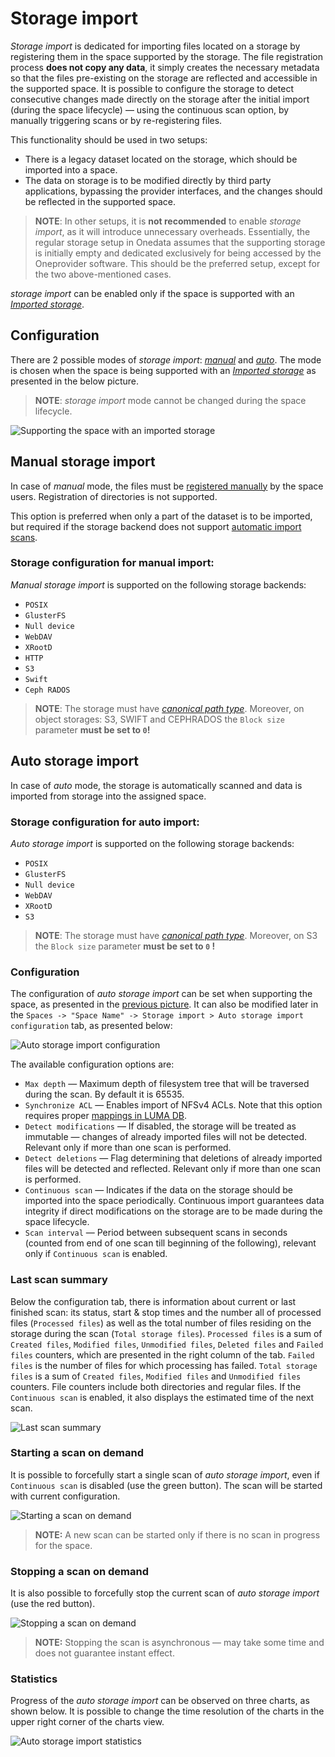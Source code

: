 # Storage import

*Storage import* is dedicated for importing files located on a storage by registering them in the space supported by
the storage. The file registration process **does not copy any data**, it simply creates the necessary metadata so that
the files pre-existing on the storage are reflected and accessible in the supported space. It is possible to configure
the storage to detect consecutive changes made directly on the storage after the initial import (during the space
lifecycle) — using the continuous scan option, by manually triggering scans or by re-registering files.

This functionality should be used in two setups:

* There is a legacy dataset located on the storage, which should be imported into a space.
* The data on storage is to be modified directly by third party applications, bypassing
  the provider interfaces, and the changes should be reflected in the supported space.

> **NOTE**: In other setups, it is **not recommended** to enable *storage import*, as it will introduce unnecessary
> overheads. Essentially, the regular storage setup in Onedata assumes that the supporting storage is initially empty
> and dedicated exclusively for being accessed by the Oneprovider software. This should be the preferred setup, except
> for the two above-mentioned cases.

*storage import* can be enabled only if the space is supported with an [*Imported storage*][1].

## Configuration

There are 2 possible modes of *storage import*: [*manual*][2] and [*auto*][3].
The mode is chosen when the space is being supported with an [*Imported storage*][1]
as presented in the below picture.

> **NOTE**: *storage import* mode cannot be changed during the space lifecycle.

![Supporting the space with an imported storage][4]

## Manual storage import

In case of *manual* mode, the files must be [registered manually][5] by the space users.
Registration of directories is not supported.

This option is preferred when only a part of the dataset is to be imported, but required if the storage backend does
not support [automatic import scans][3].

### Storage configuration for manual import:

*Manual storage import* is supported on the following storage backends:

* `POSIX`
* `GlusterFS`
* `Null device`
* `WebDAV`
* `XRootD`
* `HTTP`
* `S3`
* `Swift`
* `Ceph RADOS`

> **NOTE**: The storage must have [*canonical path type*][6].
> Moreover, on object storages: S3, SWIFT and CEPHRADOS the `Block size` parameter **must be set to `0`!**

## Auto storage import

In case of *auto* mode, the storage is automatically scanned and data is imported from storage into the
assigned space.

### Storage configuration for auto import:

*Auto storage import* is supported on the following storage backends:

* `POSIX`
* `GlusterFS`
* `Null device`
* `WebDAV`
* `XRootD`
* `S3`

> **NOTE**: The storage must have [*canonical path type*][6].
> Moreover, on S3 the `Block size` parameter **must be set to `0` !**

### Configuration

The configuration of *auto storage import* can be set when supporting the space, as presented in the
[previous picture][7]. It can also be modified later in the
`Spaces -> "Space Name" -> Storage import > Auto storage import configuration` tab, as presented below:

![Auto storage import configuration][8]

The available configuration options are:

* `Max depth` — Maximum depth of filesystem tree that will be traversed during the scan. By default it is 65535.
* `Synchronize ACL` — Enables import of NFSv4 ACLs. Note that this option requires proper [mappings in LUMA DB][9].
* `Detect modifications` — If disabled, the storage will be treated as immutable — changes of already imported files
  will not be detected. Relevant only if more than one scan is performed.
* `Detect deletions` — Flag determining that deletions of already imported files will be detected and reflected.
  Relevant only if more than one scan is performed.
* `Continuous scan` — Indicates if the data on the storage should be imported into the space periodically. Continuous
  import guarantees data integrity if direct modifications on the storage are to be made during the space lifecycle.
* `Scan interval` — Period between subsequent scans in seconds (counted from end of one scan till beginning of the following),
  relevant only if `Continuous scan` is enabled.

### Last scan summary

Below the configuration tab, there is information about current or last finished scan: its status, start & stop times
and the number all of processed files (`Processed files`) as well as the total number of files residing on the storage
during the scan (`Total storage files`).
`Processed files` is a sum of `Created files`, `Modified files`, `Unmodified files`, `Deleted files` and `Failed files`
counters, which are presented in the right column of the tab. `Failed files` is the number of files for which processing has failed.
`Total storage files` is a sum of `Created files`, `Modified files` and `Unmodified files` counters.
File counters include both directories and regular files.
If the `Continuous scan` is enabled, it also displays the estimated time of the next scan.

![Last scan summary][10]

### Starting a scan on demand

It is possible to forcefully start a single scan of *auto storage import*, even if `Continuous scan` is disabled
(use the green button). The scan will be started with current configuration.

![Starting a scan on demand][10]

> **NOTE:** A new scan can be started only if there is no scan in progress for the space.

### Stopping a scan on demand

It is also possible to forcefully stop the current scan of *auto storage import* (use the red button).

![Stopping a scan on demand][11]

> **NOTE:** Stopping the scan is asynchronous — may take some time and does not guarantee instant effect.

### Statistics

Progress of the *auto storage import* can be observed on three charts, as shown below.
It is possible to change the time resolution of the charts in the upper right corner of the charts view.

![Auto storage import statistics][12]

[1]: storages.md#imported-storage

[2]: #manual-storage-import

[3]: #auto-storage-import

[4]: ../../../../images/admin-guide/oneprovider/configuration/storage-import/storage_import_config.png#screenshot

[5]: ../../../user-guide/file-registration.md

[6]: storages.md#storage-path-type

[7]: #configuration

[8]: ../../../../images/admin-guide/oneprovider/configuration/storage-import/auto_storage_import_config.png#screenshot

[9]: luma.md#imported-storages

[10]: ../../../../images/admin-guide/oneprovider/configuration/storage-import/auto_storage_import_info.png#screenshot

[11]: ../../../../images/admin-guide/oneprovider/configuration/storage-import/auto_storage_import_stop.png#screenshot

[12]: ../../../../images/admin-guide/oneprovider/configuration/storage-import/auto_storage_import_stats.png#screenshot
